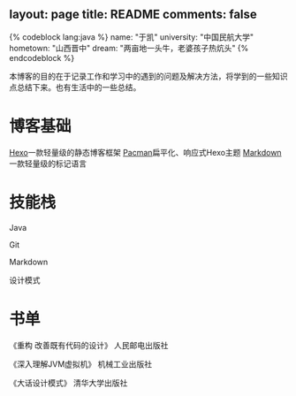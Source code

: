 layout: page
title: README
comments: false
---
{% codeblock lang:java %}
 name: "于凯"
 university: "中国民航大学"
 hometown: "山西晋中"
 dream: "两亩地一头牛，老婆孩子热炕头"
{% endcodeblock %}

本博客的目的在于记录工作和学习中的遇到的问题及解决方法，将学到的一些知识点总结下来。也有生活中的一些总结。

# 博客基础

[Hexo](https://hexo.io/)一款轻量级的静态博客框架
[Pacman](https://github.com/A-limon/pacman)扁平化、响应式Hexo主题
[Markdown](https://www.gitbook.com/book/noahsoft/-makedown/details)一款轻量级的标记语言

# 技能栈

Java

Git

Markdown

设计模式

# 书单

《重构 改善既有代码的设计》  人民邮电出版社

《深入理解JVM虚拟机》  机械工业出版社

《大话设计模式》  清华大学出版社  


